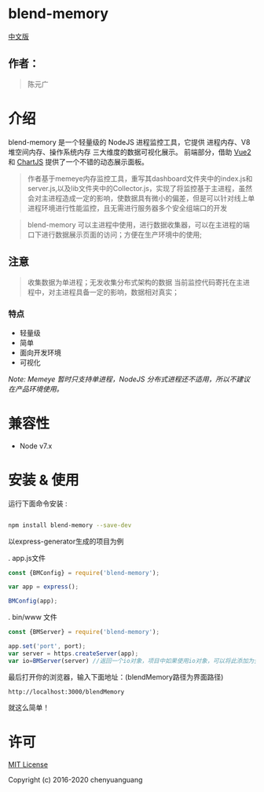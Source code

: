<!-- <div align="center">
  <img width="300" heigth="300" src="/assets/blend-memory-logo.png" alt="blend-memory logo">
</div> -->


# blend-memory
[中文版](README_zh.md)

## 作者：

>陈元广

# 介绍
blend-memory 是一个轻量级的 NodeJS 进程监控工具，它提供 进程内存、V8 堆空间内存、操作系统内存 三大维度的数据可视化展示。
前端部分，借助 [Vue2](https://github.com/vuejs/vue) 和 [ChartJS](https://github.com/chartjs/Chart.js) 提供了一个不错的动态展示面板。 

> 作者基于memeye内存监控工具，重写其dashboard文件夹中的index.js和server.js,以及lib文件夹中的Collector.js，实现了将监控基于主进程，虽然会对主进程造成一定的影响，使数据具有微小的偏差，但是可以针对线上单进程环境进行性能监控，且无需进行服务器多个安全组端口的开发

<!-- > blend-memory 可以支持在宿主进程中使用，只植入一个简单的数据收集器，其他工作则启动一个子进程，交由子进程来进行。    
这样做能把 blend-memory 的代码对宿主进程的影响降到最低，以确保数据的真实性。  -->

> blend-memory 可以主进程中使用，进行数据收集器，可以在主进程的端口下进行数据展示页面的访问；方便在生产环境中的使用;

## 注意

> 收集数据为单进程；无发收集分布式架构的数据
> 当前监控代码寄托在主进程中，对主进程具备一定的影响，数据相对真实；

### 特点
- 轻量级
- 简单
- 面向开发环境
- 可视化

*Note: Memeye 暂时只支持单进程，NodeJS 分布式进程还不适用，所以不建议在产品环境使用。*

   

# 兼容性
- Node v7.x

# 安装 & 使用

运行下面命令安装 : 

``` bash

npm install blend-memory --save-dev

```


以express-generator生成的项目为例


. app.js文件
``` js
const {BMConfig} = require('blend-memory');

var app = express();

BMConfig(app);

```
. bin/www 文件
``` js
const {BMServer} = require('blend-memory');

app.set('port', port);
var server = https.createServer(app);
var io=BMServer(server) //返回一个io对象，项目中如果使用io对象，可以将此添加为全局，方便在其他模块应用

```


最后打开你的浏览器，输入下面地址：(blendMemory路径为界面路径)

```
http://localhost:3000/blendMemory

```

就这么简单！

# 许可

[MIT License](LICENSE)

Copyright (c) 2016-2020 chenyuanguang
